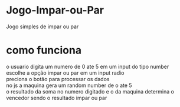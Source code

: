 # Jogo-Impar-ou-Par
 Jogo simples de impar ou par
# como funciona
 o usuario digita um numero de 0 ate 5 em um input do tipo number<br> 
 escolhe a opção impar ou par em um input radio <br>
 preciona o botão para processar os dados<br>
 no js a maquina gera um random number de o ate 5<br>
 o resultado da soma no numero digitado e o da maquina determina o vencedor sendo o resultado impar ou par
